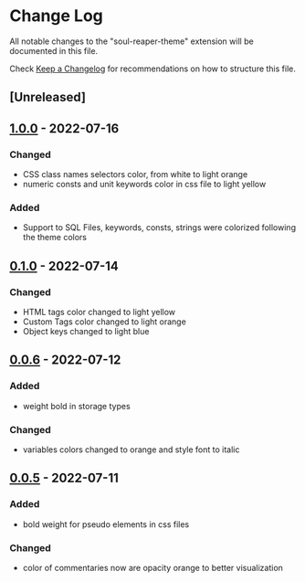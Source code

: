 # Change Log

All notable changes to the "soul-reaper-theme" extension will be documented in this file.

Check [Keep a Changelog](http://keepachangelog.com/) for recommendations on how to structure this file.

## [Unreleased]

## [1.0.0] - 2022-07-16

### Changed
- CSS class names selectors color, from white to light orange
- numeric consts and unit keywords color in css file to light yellow

### Added
- Support to SQL Files, keywords, consts, strings were colorized following the theme colors

## [0.1.0] - 2022-07-14

### Changed
- HTML tags color changed to light yellow
- Custom Tags color changed to light orange
- Object keys changed to light blue

## [0.0.6] - 2022-07-12

### Added
- weight bold in storage types

### Changed
- variables colors changed to orange and style font to italic

## [0.0.5] - 2022-07-11
 
### Added
- bold weight for pseudo elements in css files

### Changed
- color of commentaries now are opacity orange to better visualization

[1.0.0]: https://github.com/AndreQuintero/soul-reaper-vscode-theme/compare/0.1.0...1.0.0
[0.1.0]: https://github.com/AndreQuintero/soul-reaper-vscode-theme/compare/0.0.6...0.1.0
[0.0.6]: https://github.com/AndreQuintero/soul-reaper-vscode-theme/compare/0.0.5...0.0.6
[0.0.5]: https://github.com/AndreQuintero/soul-reaper-vscode-theme/compare/0.0.4...0.0.5

